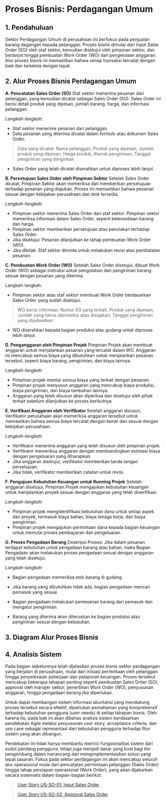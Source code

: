 # Proses Bisnis: Perdagangan Umum
## 1. Pendahuluan
Sektor Perdagangan Umum di perusahaan ini berfokus pada penjualan barang dagangan kepada pelanggan. Proses bisnis dimulai dari input Sales Order (SO) oleh staf sektor, kemudian disetujui oleh pimpinan sektor, dan berlanjut hingga pembuatan Work Order (WO) dan pengelolaan anggaran. Alur proses bisnis ini memastikan bahwa setiap transaksi tercatat dengan baik dan terkelola dengan tepat.

## 2. Alur Proses Bisnis Perdagangan Umum
**A. Pencatatan Sales Order (SO)**
Staf sektor menerima pesanan dari pelanggan, yang kemudian dicatat sebagai Sales Order (SO). Sales Order ini berisi detail produk yang dipesan, jumlah barang, harga, dan informasi pelanggan.

*Langkah-langkah*:

- Staf sektor menerima pesanan dari pelanggan.
- Data pesanan yang diterima dicatat dalam formulir atau dokumen Sales Order.  

>Data yang dicatat: Nama pelanggan, Produk yang dipesan, Jumlah produk yang dipesan, Harga produk, Alamat pengiriman, Tanggal pengiriman yang diinginkan

- Sales Order yang telah dicatat diserahkan untuk diproses lebih lanjut.

**B. Persetujuan Sales Order oleh Pimpinan Sektor**
Setelah Sales Order dicatat, Pimpinan Sektor akan memeriksa dan memberikan persetujuan terhadap pesanan yang diajukan. Proses ini memastikan bahwa pesanan sesuai dengan kebijakan perusahaan dan stok tersedia.

*Langkah-langkah:*

- Pimpinan sektor menerima Sales Order dari staf sektor.
Pimpinan sektor memeriksa informasi dalam Sales Order, seperti ketersediaan barang dan harga.
- Pimpinan sektor memberikan persetujuan atau penolakan terhadap Sales Order.
- Jika disetujui: Pesanan dilanjutkan ke tahap pembuatan Work Order (WO).
- Jika ditolak: Staf sektor diminta untuk melakukan revisi atau pembatalan pesanan.

**C. Pembuatan Work Order (WO)**
Setelah Sales Order disetujui, dibuat Work Order (WO) sebagai instruksi untuk pengolahan dan pengiriman barang sesuai dengan pesanan yang diterima.

Langkah-langkah:
- Pimpinan sektor atau staf sektor membuat Work Order berdasarkan Sales Order yang sudah disetujui.
>WO berisi informasi: Nomor SO yang terkait, Produk yang dipesan, Jumlah yang harus diproduksi atau disiapkan, Tanggal pengiriman yang dijadwalkan

- WO diserahkan kepada bagian produksi atau gudang untuk diproses lebih lanjut.

**D. Penganggaran oleh Pimpinan Projek**
Pimpinan Projek akan membuat anggaran untuk menjalankan pesanan yang tercatat dalam WO. Anggaran ini mencakup semua biaya yang dibutuhkan untuk menjalankan pesanan tersebut, seperti biaya barang, pengiriman, dan biaya lainnya.

*Langkah-langkah:*
- Pimpinan projek menilai semua biaya yang terkait dengan pesanan.
- Pimpinan projek menyusun anggaran yang mencakup biaya produksi, biaya pengiriman, dan biaya tambahan lainnya.
- Anggaran yang telah disusun akan diperiksa dan disetujui oleh pihak terkait sebelum dilanjutkan ke proses berikutnya.

**E. Verifikasi Anggaran oleh Verifikator**
Setelah anggaran disusun, Verifikator perusahaan akan memeriksa anggaran tersebut untuk memastikan bahwa semua biaya tercatat dengan benar dan sesuai dengan kebijakan perusahaan.

*Langkah-langkah:*

- Verifikator menerima anggaran yang telah disusun oleh pimpinan projek.
- Verifikator memeriksa anggaran dengan membandingkan estimasi biaya dengan pengeluaran yang diharapkan.
- Jika anggaran disetujui, verifikator memberikan tanda tangan persetujuan.
- Jika tidak, verifikator memberikan catatan untuk revisi.

**F. Pengajuan Kebutuhan Keuangan untuk Running Projek**
Setelah anggaran disetujui, Pimpinan Projek mengajukan kebutuhan keuangan untuk menjalankan proyek sesuai dengan anggaran yang telah diverifikasi.

*Langkah-langkah:*

- Pimpinan projek mengidentifikasi kebutuhan dana untuk setiap aspek dari proyek, termasuk biaya bahan, biaya tenaga kerja, dan biaya pengiriman.
- Pimpinan projek mengajukan permintaan dana kepada bagian keuangan untuk memulai proses pembayaran dan pengeluaran.

**G. Proses Pengadaan Barang**
Deskripsi Proses: Jika dalam pesanan terdapat kebutuhan untuk pengadaan barang atau bahan, maka Bagian Pengadaan akan melakukan proses pengadaan sesuai dengan anggaran yang telah disetujui.

*Langkah-langkah:*

- Bagian pengadaan memeriksa stok barang di gudang.

- Jika barang yang dibutuhkan tidak ada, bagian pengadaan mencari pemasok yang sesuai.

- Bagian pengadaan melakukan pemesanan barang dari pemasok dan mengatur pengiriman.

- Barang yang diterima akan diteruskan ke bagian produksi atau pengiriman sesuai dengan kebutuhan.


## 3. Diagram Alur Proses Bisnis

## 4. Analisis Sistem
Pada bagian sebelumnya telah dijelaskan proses bisnis sektor perdagangan yang berjalan di perusahaan, mulai dari inisiasi permintaan oleh pelanggan hingga penyelesaian pekerjaan dan pelaporan keuangan. Proses tersebut mencakup beberapa tahapan penting seperti pembuatan Sales Order (SO), approval oleh manajer sektor, penerbitan Work Order (WO), penyusunan anggaran, hingga pengadaan barang jika diperlukan.

Untuk dapat membangun sistem informasi akuntansi yang mendukung proses tersebut secara efektif, diperlukan pemahaman yang komprehensif terhadap kebutuhan pengguna (user needs) di setiap tahapan bisnis. Oleh karena itu, pada bab ini akan dibahas analisis sistem berdasarkan pendekatan Agile melalui penyusunan user story, acceptance criteria, dan use case sebagai representasi dari kebutuhan pengguna terhadap fitur sistem yang akan dibangun.

Pendekatan ini tidak hanya membantu merinci fungsionalitas sistem dari sudut pandang pengguna, tetapi juga menjadi dasar yang kuat bagi tim pengembang dalam merancang dan mengimplementasikan solusi yang tepat sasaran. Fokus pada sektor perdagangan ini akan mencakup seluruh alur operasional mulai dari pencatatan permintaan pelanggan (Sales Order) hingga tahap persiapan operasional (Work Order), yang akan dijabarkan secara sistematis dalam bagian-bagian berikut.

> [User Story US-SO-01: Input Sales Order](/docs/user_story/SO/us_so_01.md)

> [User Story US-SO-02: Approval Sales Order](/docs/user_story/SO/us_so_02.md)

